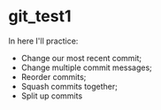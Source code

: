 # git_test1
In here I'll practice: 
- Change our most recent commit;
- Change multiple commit messages;
- Reorder commits;
- Squash commits together;
- Split up commits
